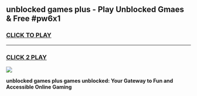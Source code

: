 
## unblocked games plus - Play Unblocked Gmaes & Free #pw6x1
<h3>
<a href="https://news.freeplayer.one?title=unblocked_games_plus&ref=03M">CLICK TO PLAY</a></h3>
<hr>

<h3>
<a href="https://news.freeplayer.one?title=unblocked_games_plus&ref=03M">CLICK 2 PLAY</a>
  
</h3>

<a href="https://news.freeplayer.one?title=unblocked_games_plus&ref=03M"><img src="https://clearcache.store/games.png"></a>


**unblocked games plus games unblocked: Your Gateway to Fun and Accessible Online Gaming**
